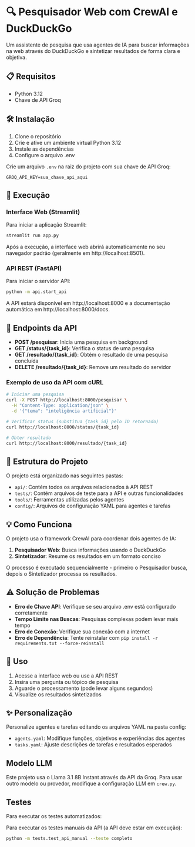# 🔍 Pesquisador Web com CrewAI e DuckDuckGo

Um assistente de pesquisa que usa agentes de IA para buscar informações na web através do DuckDuckGo e sintetizar resultados de forma clara e objetiva.

## 📋 Requisitos
- Python 3.12
- Chave de API Groq

## 🛠️ Instalação
1. Clone o repositório
2. Crie e ative um ambiente virtual Python 3.12
3. Instale as dependências
4. Configure o arquivo .env

Crie um arquivo `.env` na raiz do projeto com sua chave de API Groq:
```
GROQ_API_KEY=sua_chave_api_aqui
```

## 🚀 Execução
### Interface Web (Streamlit)
Para iniciar a aplicação Streamlit:
```bash
streamlit run app.py
```

Após a execução, a interface web abrirá automaticamente no seu navegador padrão (geralmente em http://localhost:8501).

### API REST (FastAPI)
Para iniciar o servidor API:
```bash
python -m api.start_api
```

A API estará disponível em http://localhost:8000 e a documentação automática em http://localhost:8000/docs.

## 📡 Endpoints da API
- **POST /pesquisar**: Inicia uma pesquisa em background
- **GET /status/{task_id}**: Verifica o status de uma pesquisa
- **GET /resultado/{task_id}**: Obtém o resultado de uma pesquisa concluída
- **DELETE /resultado/{task_id}**: Remove um resultado do servidor

### Exemplo de uso da API com cURL
```bash
# Iniciar uma pesquisa
curl -X POST http://localhost:8000/pesquisar \
  -H "Content-Type: application/json" \
  -d '{"tema": "inteligência artificial"}'

# Verificar status (substitua {task_id} pelo ID retornado)
curl http://localhost:8000/status/{task_id}

# Obter resultado
curl http://localhost:8000/resultado/{task_id}
```

## 🧩 Estrutura do Projeto
O projeto está organizado nas seguintes pastas:
- `api/`: Contém todos os arquivos relacionados à API REST
- `tests/`: Contém arquivos de teste para a API e outras funcionalidades
- `tools/`: Ferramentas utilizadas pelos agentes
- `config/`: Arquivos de configuração YAML para agentes e tarefas

## 💡 Como Funciona
O projeto usa o framework CrewAI para coordenar dois agentes de IA:

1. **Pesquisador Web**: Busca informações usando o DuckDuckGo
2. **Sintetizador**: Resume os resultados em um formato conciso

O processo é executado sequencialmente - primeiro o Pesquisador busca, depois o Sintetizador processa os resultados.

## ⚠️ Solução de Problemas
- **Erro de Chave API**: Verifique se seu arquivo .env está configurado corretamente
- **Tempo Limite nas Buscas**: Pesquisas complexas podem levar mais tempo
- **Erro de Conexão**: Verifique sua conexão com a internet
- **Erro de Dependência**: Tente reinstalar com `pip install -r requirements.txt --force-reinstall`

## 📝 Uso
1. Acesse a interface web ou use a API REST
2. Insira uma pergunta ou tópico de pesquisa
3. Aguarde o processamento (pode levar alguns segundos)
4. Visualize os resultados sintetizados

## ✨ Personalização
Personalize agentes e tarefas editando os arquivos YAML na pasta config:
- `agents.yaml`: Modifique funções, objetivos e experiências dos agentes
- `tasks.yaml`: Ajuste descrições de tarefas e resultados esperados

## Modelo LLM
Este projeto usa o Llama 3.1 8B Instant através da API da Groq. Para usar outro modelo ou provedor, modifique a configuração LLM em `crew.py`.

## Testes
Para executar os testes automatizados:

Para executar os testes manuais da API (a API deve estar em execução):
```bash
python -m tests.test_api_manual --teste completo
```

